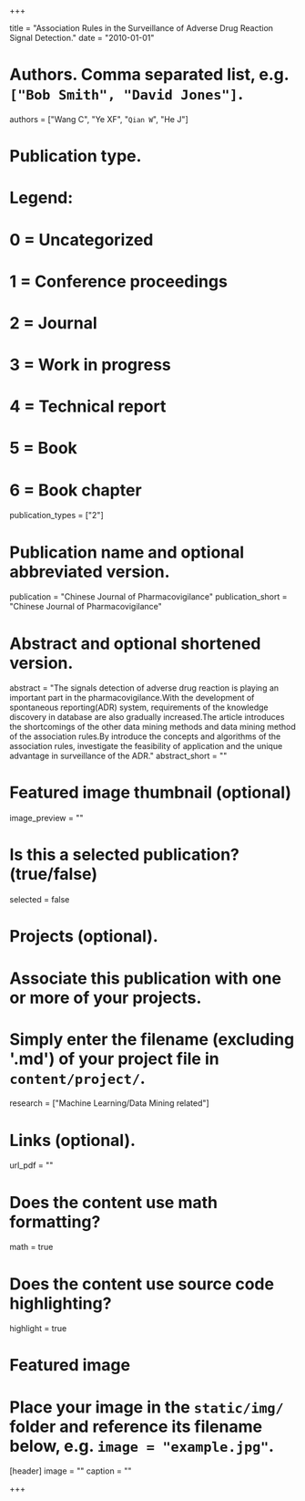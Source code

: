 +++


title = "Association Rules in the Surveillance of Adverse Drug Reaction Signal Detection."
date = "2010-01-01"

# Authors. Comma separated list, e.g. `["Bob Smith", "David Jones"]`.
authors = ["Wang C", "Ye XF", "`Qian W`", "He J"]

# Publication type.
# Legend:
# 0 = Uncategorized
# 1 = Conference proceedings
# 2 = Journal
# 3 = Work in progress
# 4 = Technical report
# 5 = Book
# 6 = Book chapter
publication_types = ["2"]

# Publication name and optional abbreviated version.
publication = "Chinese Journal of Pharmacovigilance"
publication_short = "Chinese Journal of Pharmacovigilance"

# Abstract and optional shortened version.
abstract = "The signals detection of adverse drug reaction is playing an important part in the pharmacovigilance.With the development of spontaneous reporting(ADR) system, requirements of the knowledge discovery in database are also gradually increased.The article introduces the shortcomings of the other data mining methods and data mining method of the association rules.By introduce the concepts and algorithms of the association rules, investigate the feasibility of application and the unique advantage in surveillance of the ADR."
abstract_short = ""

# Featured image thumbnail (optional)
image_preview = ""

# Is this a selected publication? (true/false)
selected = false

# Projects (optional).
#   Associate this publication with one or more of your projects.
#   Simply enter the filename (excluding '.md') of your project file in `content/project/`.
research = ["Machine Learning/Data Mining related"]

# Links (optional).
url_pdf = ""


# Does the content use math formatting?
math = true

# Does the content use source code highlighting?
highlight = true

# Featured image
# Place your image in the `static/img/` folder and reference its filename below, e.g. `image = "example.jpg"`.
[header]
image = ""
caption = ""

+++

